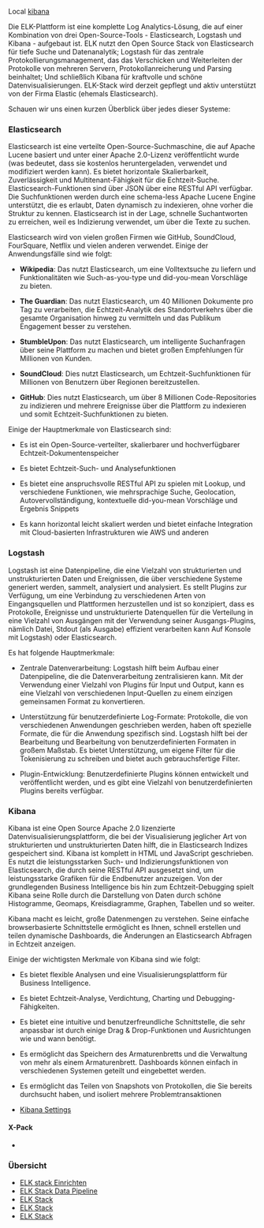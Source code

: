 Local [kibana](http://elk-stack.example.com:5601)

Die ELK-Plattform ist eine komplette Log Analytics-Lösung, die auf einer Kombination von drei Open-Source-Tools - Elasticsearch, Logstash und Kibana - aufgebaut ist. 
ELK nutzt den Open Source Stack von Elasticsearch für tiefe Suche und Datenanalytik; Logstash für das zentrale Protokollierungsmanagement, das das Verschicken und Weiterleiten der Protokolle von mehreren Servern, Protokollanreicherung und Parsing beinhaltet; 
Und schließlich Kibana für kraftvolle und schöne Datenvisualisierungen. ELK-Stack wird derzeit gepflegt und aktiv unterstützt von der Firma Elastic (ehemals Elasticsearch).

Schauen wir uns einen kurzen Überblick über jedes dieser Systeme:

### Elasticsearch

Elasticsearch ist eine verteilte Open-Source-Suchmaschine, die auf Apache Lucene basiert und unter einer Apache 2.0-Lizenz veröffentlicht wurde (was bedeutet, dass sie kostenlos heruntergeladen, verwendet und modifiziert werden kann). Es bietet horizontale Skalierbarkeit, Zuverlässigkeit und Multitenant-Fähigkeit für die Echtzeit-Suche. Elasticsearch-Funktionen sind über JSON über eine RESTful API verfügbar. Die Suchfunktionen werden durch eine schema-less Apache Lucene Engine unterstützt, die es erlaubt, Daten dynamisch zu indexieren, ohne vorher die Struktur zu kennen. Elasticsearch ist in der Lage, schnelle Suchantworten zu erreichen, weil es Indizierung verwendet, um über die Texte zu suchen.

Elasticsearch wird von vielen großen Firmen wie GitHub, SoundCloud, FourSquare, Netflix und vielen anderen verwendet. Einige der Anwendungsfälle sind wie folgt:

* **Wikipedia**: Das nutzt Elasticsearch, um eine Volltextsuche zu liefern und Funktionalitäten wie Such-as-you-type und did-you-mean Vorschläge zu bieten.

* **The Guardian**: Das nutzt Elasticsearch, um 40 Millionen Dokumente pro Tag zu verarbeiten, die Echtzeit-Analytik des Standortverkehrs über die gesamte Organisation hinweg zu vermitteln und das Publikum Engagement besser zu verstehen.

* **StumbleUpon**: Das nutzt Elasticsearch, um intelligente Suchanfragen über seine Plattform zu machen und bietet großen Empfehlungen für Millionen von Kunden.

* **SoundCloud**: Dies nutzt Elasticsearch, um Echtzeit-Suchfunktionen für Millionen von Benutzern über Regionen bereitzustellen.

* **GitHub**: Dies nutzt Elasticsearch, um über 8 Millionen Code-Repositories zu indizieren und mehrere Ereignisse über die Plattform zu indexieren und somit Echtzeit-Suchfunktionen zu bieten.

Einige der Hauptmerkmale von Elasticsearch sind:

* Es ist ein Open-Source-verteilter, skalierbarer und hochverfügbarer Echtzeit-Dokumentenspeicher

* Es bietet Echtzeit-Such- und Analysefunktionen

* Es bietet eine anspruchsvolle RESTful API zu spielen mit Lookup, und verschiedene Funktionen, wie mehrsprachige Suche, Geolocation, Autovervollständigung, kontextuelle did-you-mean Vorschläge und Ergebnis Snippets

* Es kann horizontal leicht skaliert werden und bietet einfache Integration mit Cloud-basierten Infrastrukturen wie AWS und anderen


### Logstash
Logstash ist eine Datenpipeline, die eine Vielzahl von strukturierten und unstrukturierten Daten und Ereignissen, die über verschiedene Systeme generiert werden, sammelt, analysiert und analysiert. Es stellt Plugins zur Verfügung, um eine Verbindung zu verschiedenen Arten von Eingangsquellen und Plattformen herzustellen und ist so konzipiert, dass es Protokolle, Ereignisse und unstrukturierte Datenquellen für die Verteilung in eine Vielzahl von Ausgängen mit der Verwendung seiner Ausgangs-Plugins, nämlich Datei, Stdout (als Ausgabe) effizient verarbeiten kann Auf Konsole mit Logstash) oder Elasticsearch.

Es hat folgende Hauptmerkmale:

* Zentrale Datenverarbeitung: Logstash hilft beim Aufbau einer Datenpipeline, die die Datenverarbeitung zentralisieren kann. Mit der Verwendung einer Vielzahl von Plugins für Input und Output, kann es eine Vielzahl von verschiedenen Input-Quellen zu einem einzigen gemeinsamen Format zu konvertieren.

* Unterstützung für benutzerdefinierte Log-Formate: Protokolle, die von verschiedenen Anwendungen geschrieben werden, haben oft spezielle Formate, die für die Anwendung spezifisch sind. Logstash hilft bei der Bearbeitung und Bearbeitung von benutzerdefinierten Formaten in großem Maßstab. Es bietet Unterstützung, um eigene Filter für die Tokenisierung zu schreiben und bietet auch gebrauchsfertige Filter.

* Plugin-Entwicklung: Benutzerdefinierte Plugins können entwickelt und veröffentlicht werden, und es gibt eine Vielzahl von benutzerdefinierten Plugins bereits verfügbar.

### Kibana
Kibana ist eine Open Source Apache 2.0 lizenzierte Datenvisualisierungsplattform, die bei der Visualisierung jeglicher Art von strukturierten und unstrukturierten Daten hilft, die in Elasticsearch Indizes gespeichert sind. Kibana ist komplett in HTML und JavaScript geschrieben. Es nutzt die leistungsstarken Such- und Indizierungsfunktionen von Elasticsearch, die durch seine RESTful API ausgesetzt sind, um leistungsstarke Grafiken für die Endbenutzer anzuzeigen. Von der grundlegenden Business Intelligence bis hin zum Echtzeit-Debugging spielt Kibana seine Rolle durch die Darstellung von Daten durch schöne Histogramme, Geomaps, Kreisdiagramme, Graphen, Tabellen und so weiter.

Kibana macht es leicht, große Datenmengen zu verstehen. Seine einfache browserbasierte Schnittstelle ermöglicht es Ihnen, schnell erstellen und teilen dynamische Dashboards, die Änderungen an Elasticsearch Abfragen in Echtzeit anzeigen.

Einige der wichtigsten Merkmale von Kibana sind wie folgt:

* Es bietet flexible Analysen und eine Visualisierungsplattform für Business Intelligence.

* Es bietet Echtzeit-Analyse, Verdichtung, Charting und Debugging-Fähigkeiten.

* Es bietet eine intuitive und benutzerfreundliche Schnittstelle, die sehr anpassbar ist durch einige Drag & Drop-Funktionen und Ausrichtungen wie und wann benötigt.

* Es ermöglicht das Speichern des Armaturenbretts und die Verwaltung von mehr als einem Armaturenbrett. Dashboards können einfach in verschiedenen Systemen geteilt und eingebettet werden.

* Es ermöglicht das Teilen von Snapshots von Protokollen, die Sie bereits durchsucht haben, und isoliert mehrere Problemtransaktionen

* [Kibana Settings](https://www.elastic.co/guide/en/kibana/current/settings.html)


#### X-Pack
* []()

### Übersicht 

* [ELK stack Einrichten](../elk-stack-einrichten)
* [ELK Stack Data Pipeline](../elk-stack-data-pipeline)
* [ELK Stack](../elk-stack-)
* [ELK Stack](../elk-stack-)
* [ELK Stack](../elk-stack-)